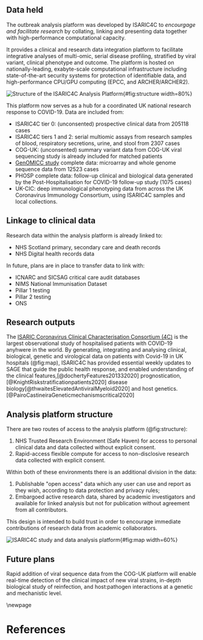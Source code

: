 

<!--
Outbreak data analysis platform
-->

## Data held

The outbreak analysis platform was developed by ISARIC4C to *encourgage and facilitate research* by collating, linking and presenting data together with high-performance computational capacity. 

It provides a clinical and research data integration platform to facilitate integrative analyses of multi-omic, serial disease profiling, stratified by viral variant, clinical phenotype and outcome. The platform is hosted on nationally-leading, exabyte-scale computational infrastructure including state-of-the-art security systems for protection of identifiable data, and high-performance CPU/GPU computing (EPCC, and ARCHER/ARCHER2).

![Structure of the ISARIC4C Analysis Platform](https://isaric4c.net/img/ap/i4c-analysis-platform-updated.png){#fig:structure width=80%}

This platform now serves as a hub for a coordinated UK national research response to COVID-19. Data are included from:

- ISARIC4C tier 0: (unconsented) prospective clinical data from 205118 cases
- ISARIC4C tiers 1 and 2: serial multiomic assays from research samples of blood, respiratory secretions, urine, and stool from 2307 cases
- COG-UK: (unconsented) summary variant data from COG-UK viral sequencing study is already included for matched patients
- [GenOMICC study](https://genomicc.org/uk) complete data: microarray and whole genome sequence data from 12523 cases
- PHOSP complete data: follow-up clinical and biological data generated by the Post-Hospitalisation for COVID-19 follow-up study (1075 cases)
- UK-CIC: deep immunological phenotyping data from across the UK Coronavirus Immunology Consortium, using ISARIC4C samples and local collections.

## Linkage to clinical data

Research data within the analysis platform is already linked to:

- NHS Scotland primary, secondary care and death records
- NHS Digital health records data

In future, plans are in place to transfer data to link with:

- ICNARC and SICSAG critical care audit databases
- NIMS National Immunisation Dataset
- Pillar 1 testing
- Pillar 2 testing
- ONS

## Research outputs

The [ISARIC Coronavirus Clinical Characterisation Consortium (4C)](https://isaric4c.net) is the largest observational study of hospitalised patients with COVID-19 anyhwere in the world. By generating, integrating and analysing clinical, biological, genetic and virological data on patients with Covid-19 in UK hospitals (@fig:map), ISARIC4C has provided essential weekly updates to SAGE that guide the public health response, and enabled understanding of the clinical features,[@dochertyFeatures201332020] prognostication,[@KnightRiskstratificationpatients2020] disease biology[@thwaitesElevatedAntiviralMyeloid2020] and host genetics.[@PairoCastineiraGeneticmechanismscritical2020]

## Analysis platform structure

There are two routes of access to the analysis platform (@fig:structure):
1. NHS Trusted Research Environment (Safe Haven) for access to personal clinical data and data collected without explicit consent.
2. Rapid-access flexible compute for access to non-disclosive research data collected with explicit consent.

Within both of these environments there is an additional division in the data:
1. Publishable "open access" data which any user can use and report as they wish, according to data protection and privacy rules;
2. Embargoed active research data, shared by academic investigators and available for linked analysis but not for publication without agreement from all contributors.

This design is intended to build trust in order to encourage immediate contributions of research data from academic collaborators.

![ISARIC4C study and data analysis platform](https://isaric4c.net/img/ap/i4c-map-updated.png){#fig:map width=60%}

## Future plans

Rapid addition of viral sequence data from the COG-UK platform will enable real-time detection of the clinical impact of new viral strains, in-depth biological study of reinfection, and host:pathogen interactions at a genetic and mechanistic level.

<!--
# Background


## Earning trust from data contributors

The default position is that data are contributed under embargo, prohibiting publication or general release until authorised by the data contributor. All contributors will agree to abide by this rule in good faith. Embargoed data will be available to other contributors during the embargo period, and will be released into the open analysis platform at or before the time of the first pre-print report.

A critical determinant of success is building sufficient trust among contributors to ensure that data are contributed in an accessible format as early as possible. Data sharing within the ISARIC4C consortium continues to have the support and goodwill of contributors, because:
- there is a palpable urgency created by the COVID-19 crisis;
- the platform has earned the trust of contributors and will maintain it by enforcing embargo rules;
- there is a clear expectation from patients, the public, funders and government;
- there is primary benefit to data contributors to gain access to other unpublished data and analysis platforms.

## Principles

ISARIC4C is built on top of existing pandemic preparedness infrastructure, designed, established, maintained and tested during the interpandemic period (@fig:map),[@dunningOpenSourceClinical2014] and harmonised across the world.[@akhvledianiGlobalOutbreakResearch2020a] It is an open-access national resource: we have already shared data on 205118 participants and 4273 samples with 26 external groups.

The success of ISARIC4C is largely due to the following foundational principles:

- no group, funder, collaborator or other party will have exclusive access to data or samples
- consortium resources (samples, data and funds) will be prioritised according to likelihood of rapid impact on the COVID-19 pandemic
- all data generated using ISARIC4C resources is shared in a machine-readable format within the Integrated Analysis Platform

## Open analysis platform for deidentified data

The analysis platform is being used to provide itegrated analyses of genetic associations with multiple phenotypes,[@canela-xandriAtlasGeneticAssociations2018] functional genomics,[@fantom5_2014] and multi-omics critical illness trajectories,[@neytonMolecularPatternsAcute2020] within the largest clinical study of COVID-19 anywhere in the world.[@DochertyFeatures20133patients2020]

The platform hosts overlapping datasets from across the UK. Individual patient consent enables sharing of linked whole-genome sequence data, whole-blood transcriptomics, proteomics, cytokine measurements, viral load and sequence, and clinical data. This will enable a range of discovery science with direct therapeutic applications, including subphenotype classification and extended causal inference using Mendelian randomisation and related approaches.

Providing clean, linked, deidentified data in a format that is easily accessible to researchers from a range of backgrounds requires staff with a high level of skill in clinical epidemiology, data science, and software engineering. Data will be systematically cleansed and linked, missing data completed in an iterative process interacting with analysis teams, and presented in curated flat files and through an integrated relational database. This will be presented to users through four interfaces:

1. a user-friendly browsable interface enabling data selection and subgrouping through dropdown menus to subset patient populations by clinical and biological data and run *de novo* GWAS analyses using a GPU platform (GOLEM, Tenesa group), multivariable regression, propensity-matching, unsupervised clustering and other analyses.

2. flexible analysis through bespoke, secure virtual machines operated through a command line interface providing access to R, Python, and other software as required by the user.

3. a well-documented application programming interface (API) enabling external computational queries. This allows all data in the ISARIC4C platform to contribute to federated data analysis frameworks at national and international level. Collaborating groups such as OPENSafely and Genomics England will be able to run queries seamlessly from external platforms.

4. a limited, anonymised, downloadable dataset comprising key variables from all participants.

Deidentified data will be available openly to *bona fide* researchers for unrestricted analyses

## Data safe haven

A linked, secure NHS data safe haven will provide access to identifiable data, and data collected without individual patient consent, for qualified, approved researchers performing research to improve patient care. This incorporates full ISARIC COVID case report forms for 46,000 patients, together with health records linkage (CAG section 251 and PBPP approvals in place).

This will enable detailed, rich clinical analyses with corrections for confounding and bias caused by social factors, comorbid illness and medications, and opens a range of detailed information to characterise acute disease using clinical measurements acquired from electronic health records.


| Dataset                           | Governance responsibility | Delegates  |
| --------------------------------- | ------------------------ | -------------------------------------------- |
| [ISARIC4C TIERS 0(CO-CIN)/1/2](https://isaric4c.net/analysis-platform)   | Kenneth Baillie (for IDAMAC) | Calum Semple; Gary Leeming; Andy Law;  Wilna Oosthuyzen |
| COG-UK | Sharon Peacock   | Ewan Harrison |
| PHOSP  | Chris Brightling | Aarti Parmar  |
| [GenOMICC](https://genomicc.org/data)   | Kenneth Baillie  | Andy Law; Alison Meynert; Wilna Oosthuyzen  |
| UK CIC | Paul Moss  |   |
| [SICSAG](https://www.isdscotland.org/Health-Topics/Scottish-Healthcare-Audits/Scottish-Intensive-Care-Society-Audit-Group/) | Naz Lone (for SICSAG steering committee) |   |
| [Outpatients (SMR00)](https://www.ndc.scot.nhs.uk/National-Datasets/data.asp?ID=1&SubID=4) |   |   |
| [GeneralAcute and Inpatient Day Case dataset (SMR01)](https://www.ndc.scot.nhs.uk/National-Datasets/data.asp?ID=1&SubID=5)  |   |   |
| [Prescribing Information System (PIS)](https://www.isdscotland.org/health-topics/prescribing-and-medicines/_docs/Open_Data_Glossary_of_Terms.pdf?1) |   |   |
| [NRS Deaths](https://www.ndc.scot.nhs.uk/National-Datasets/data.asp?ID=3&SubID=13)   |   |   |
| Primary Care | GP committee  |   |
| NHS England  |   |   |
| NIMS National Immunisation Dataset   |   |   |
| Pillar 1 testing   |   |   |
| Pillar 2 testing   |   |   |

-->

<!--
## Use cases

Genomics person docker containers

-->

\newpage

# References









